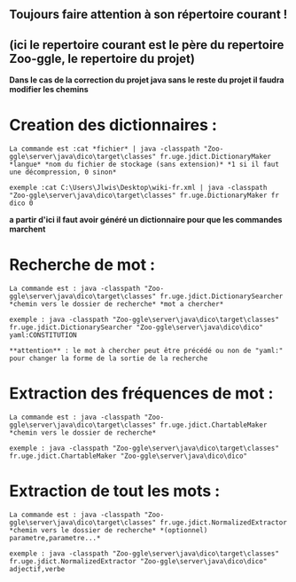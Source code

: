 ## Toujours faire attention à son répertoire courant !
## (ici le repertoire courant est le père du repertoire Zoo-ggle, le repertoire du projet)
**Dans le cas de la correction du projet java sans le reste du projet il faudra modifier les chemins**

# Creation des dictionnaires :
    La commande est :cat *fichier* | java -classpath "Zoo-ggle\server\java\dico\target\classes" fr.uge.jdict.DictionaryMaker *langue* *nom du fichier de stockage (sans extension)* *1 si il faut une décompression, 0 sinon*

    exemple :cat C:\Users\Jlwis\Desktop\wiki-fr.xml | java -classpath "Zoo-ggle\server\java\dico\target\classes" fr.uge.DictionaryMaker fr dico 0

**a partir d'ici il faut avoir généré un dictionnaire pour que les commandes marchent**

# Recherche de mot :
    La commande est : java -classpath "Zoo-ggle\server\java\dico\target\classes" fr.uge.jdict.DictionarySearcher *chemin vers le dossier de recherche* *mot a chercher*

    exemple : java -classpath "Zoo-ggle\server\java\dico\target\classes" fr.uge.jdict.DictionarySearcher "Zoo-ggle\server\java\dico\dico" yaml:CONSTITUTION

    **attention** : le mot à chercher peut être précédé ou non de "yaml:" pour changer la forme de la sortie de la recherche


# Extraction des fréquences de mot :
    La commande est : java -classpath "Zoo-ggle\server\java\dico\target\classes" fr.uge.jdict.ChartableMaker *chemin vers le dossier de recherche*

    exemple : java -classpath "Zoo-ggle\server\java\dico\target\classes" fr.uge.jdict.ChartableMaker "Zoo-ggle\server\java\dico\dico"


# Extraction de tout les mots :
    La commande est : java -classpath "Zoo-ggle\server\java\dico\target\classes" fr.uge.jdict.NormalizedExtractor *chemin vers le dossier de recherche* *(optionnel) parametre,parametre...*

    exemple : java -classpath "Zoo-ggle\server\java\dico\target\classes" fr.uge.jdict.NormalizedExtractor "Zoo-ggle\server\java\dico\dico" adjectif,verbe